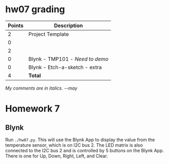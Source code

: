 # hw07 grading

| Points      | Description |
| ----------- | ----------- |
|  2 | Project Template
|  0 | | Names - *missing*
|  2 | | Executive Summary
|  0 | Blynk - TMP101 - *Need to demo*
|  0 | Blynk - Etch-a-sketch - extra
|  4 | **Total**

*My comments are in italics. --may*

# Homework 7
## Blynk
Run `./hw07.py`. This will use the Blynk App to display the value from the temperature sensor, which is on I2C bus 2. The LED matrix is also connected to the I2C bus 2 and
is controlled by 5 buttons on the Blynk App. There is one for Up, Down, Right, Left, and Clear.